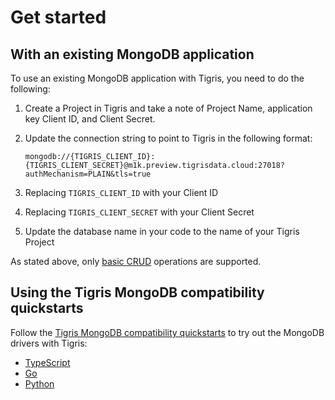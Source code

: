 # Get started

## With an existing MongoDB application

To use an existing MongoDB application with Tigris, you need to do the
following:

1. Create a Project in Tigris and take a note of Project Name, application key
   Client ID, and Client Secret.
2. Update the connection string to point to Tigris in the following format:

   ```
   mongodb://{TIGRIS_CLIENT_ID}:{TIGRIS_CLIENT_SECRET}@m1k.preview.tigrisdata.cloud:27018?authMechanism=PLAIN&tls=true
   ```

3. Replacing `TIGRIS_CLIENT_ID` with your Client ID
4. Replacing `TIGRIS_CLIENT_SECRET` with your Client Secret
5. Update the database name in your code to the name of your Tigris Project

As stated above, only [basic CRUD](/docs/concepts/mongodb-compatibility/supported-features) operations are supported.

## Using the Tigris MongoDB compatibility quickstarts

Follow the
[Tigris MongoDB compatibility quickstarts](/docs/quickstarts/mongodb-compatibility/)
to try out the MongoDB drivers with Tigris:

- [TypeScript](/docs/quickstarts/mongodb-compatibility/typescript/)
- [Go](/docs/quickstarts/mongodb-compatibility/go/)
- [Python](/docs/quickstarts/mongodb-compatibility/python/)
